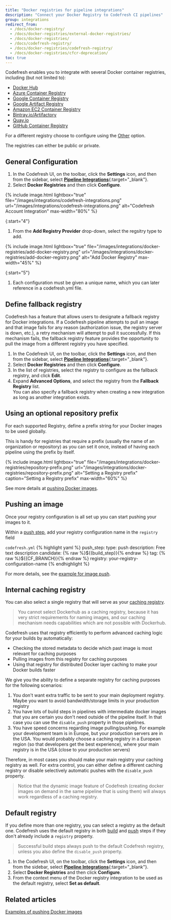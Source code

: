 ```yaml
---
title: "Docker registries for pipeline integrations"
description: "Connect your Docker Registry to Codefresh CI pipelines"
group: integrations
redirect_from:
  - /docs/docker-registry/
  - /docs/docker-registries/external-docker-registries/
  - /docs/docker-registries/
  - /docs/codefresh-registry/  
  - /docs/docker-registries/codefresh-registry/
  - /docs/docker-registries/cfcr-deprecation/
toc: true
---
```

Codefresh enables you to integrate with several Docker container registries, including (but not limited to):

* [Docker Hub](docker-hub)
* [Azure Container Registry](azure-docker-registry)
* [Google Container Registry](google-container-registry)
* [Google Artifact Registry](google-artifact-registry)
* [Amazon EC2 Container Registry](amazon-ec2-container-registry)
* [Bintray.io/Artifactory](bintray-io)
* [Quay.io](quay-io)
* [GitHub Container Registry](github-container-registry)

For a different registry choose to configure using the [Other](other-registries) option.

The registries can either be public or private.

## General Configuration


1. In the Codefresh UI, on the toolbar, click the **Settings** icon, and then from the sidebar, select [**Pipeline Integrations**](https://g.codefresh.io/account-admin/account-conf/integration){:target="\_blank"}. 
1. Select **Docker Registries** and then click **Configure**.

{% include image.html
  lightbox="true"
  file="/images/integrations/codefresh-integrations.png"
  url="/images/integrations/codefresh-integrations.png"
  alt="Codefresh Account Integration"
  max-width="80%" %}

{:start="4"}
1. From the **Add Registry Provider** drop-down, select the regsitry type to add.

{% include image.html
  lightbox="true"
  file="/images/integrations/docker-registries/add-docker-registry.png"
  url="/images/integrations/docker-registries/add-docker-registry.png"
  alt="Add Docker Registry"
  max-width="45%" %}

{:start="5"}
1. Each configuration must be given a unique name, which you can later reference in a codefresh.yml file.

<!--- {% include image.html
  lightbox="true"
  file="/images/integrations/docker-registries/registry-name.png"
  url="/images/integrations/docker-registries/registry-name.png"
  alt="Specify Docker registry name"
  max-width="40%" %} -->

## Define fallback registry

Codefresh has a feature that allows users to designate a fallback registry for Docker integrations. If a Codefresh pipeline attempts to pull an image and that image fails for any reason (authorization issue, the registry server is down, etc.), a retry mechanism will attempt to pull it successfully. If this mechanism fails, the fallback registry feature provides the opportunity to pull the image from a different registry you have specified.

1. In the Codefresh UI, on the toolbar, click the **Settings** icon, and then from the sidebar, select [**Pipeline Integrations**](https://g.codefresh.io/account-admin/account-conf/integration){:target="\_blank"}. 
1. Select **Docker Registries** and then click **Configure**.
1. In the list of registries, select the registry to configure as the fallback registry, and click **Edit**.
1. Expand **Advanced Options**, and select the registry from the **Fallback Registry** list.   
  You can also specify a fallback registry when creating a new integration as long as another integration exists.

## Using an optional repository prefix

For each supported Registry, define a prefix string for your Docker images to be used globally.

This is handy for registries that require a prefix (usually the name of an organization or repository) as you can set it once, instead of having each pipeline using the prefix by itself.

{% include image.html
  lightbox="true"
  file="/images/integrations/docker-registries/repository-prefix.png"
  url="/images/integrations/docker-registries/repository-prefix.png"
  alt="Setting a Registry prefix"
  caption="Setting a Registry prefix"
  max-width="60%"
  %}

See more details at [pushing Docker images]({{site.baseurl}}/docs/ci-cd-guides/working-with-docker-registries/#pushing-docker-images).

## Pushing an image

Once your registry configuration is all set up you can start pushing your images to it.

Within a [push step]({{site.baseurl}}/docs/pipelines/steps/push/), add your registry configuration name in the `registry` field

  `codefresh.yml`
{% highlight yaml %}
push_step:
  type: push
  description: Free text description
  candidate: {% raw %}${{build_step}}{% endraw %}
  tag: {% raw %}${{CF_BRANCH}}{% endraw %}
  registry: your-registry-configuration-name
{% endhighlight %}

For more details, see the [example for image push]({{site.baseurl}}/docs/example-catalog/ci-examples/build-and-push-an-image/).

## Internal caching registry

You can also select a single registry that will serve as your [caching registry]({{site.baseurl}}/docs/pipelines/pipeline-caching/#docker-registry-caching).

> You cannot select Dockerhub as a caching registry, because it has very strict requirements for naming images, and our caching mechanism needs capabilities which are not possible with Dockerhub.

Codefresh uses that registry efficiently to perform advanced caching logic for your builds by automatically:

* Checking the stored metadata to decide which past image is most relevant for caching purposes
* Pulling images from this registry for caching purposes
* Using that registry for distributed Docker layer caching to make your Docker builds faster

We give you the ability to define a separate registry for caching purposes for the following scenarios:

1. You don't want extra traffic to be sent to your main deployment registry.  Maybe you want to avoid bandwidth/storage limits in your production registry
1. You have lots of build steps in pipelines with intermediate docker images that you are certain you don't need outside of the pipeline itself. In that case you can use the `disable_push` property in those pipelines.
1. You have speed concerns regarding image pulling/pushing. For example your development team is in Europe, but your production servers are in the USA. You would probably choose a caching registry in a European region (so that developers get the best experience), where your main registry is in the USA (close to your production servers)

Therefore, in most cases you should make your main registry your caching registry as well. For extra control, you can either define a different caching registry or disable selectively automatic pushes with the `disable_push` property.

>Notice that the dynamic image feature of Codefresh (creating docker images on demand in the same pipeline that is using them) will always work regardless of a caching registry.

## Default registry

If you define more than one registry, you can select a registry as the default one. Codefresh uses the default registry in both [build]({{site.baseurl}}/docs/pipelines/steps/build/) and [push]({{site.baseurl}}/docs/pipelines/steps/push/) steps if they don't already include a `registry` property.  

> Successful build steps always push to the default Codefresh registry, unless you also define the `disable_push` property.

1. In the Codefresh UI, on the toolbar, click the **Settings** icon, and then from the sidebar, select [**Pipeline Integrations**](https://g.codefresh.io/account-admin/account-conf/integration){:target="\_blank"}. 
1. Select **Docker Registries** and then click **Configure**.
1. From the context menu of the Docker registry integration to be used as the default registry, select **Set as default**. 
 


## Related articles 
[Examples of pushing Docker images]({{site.baseurl}}/docs/example-catalog/ci-examples/build-and-push-an-image/)  
